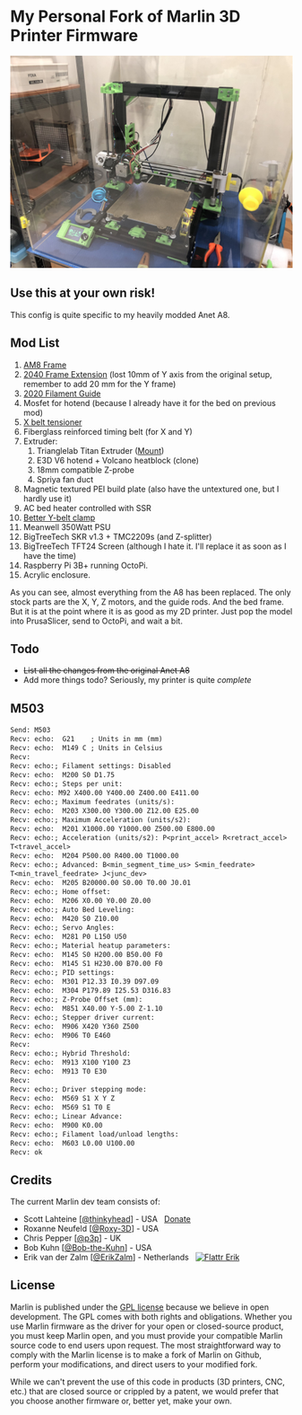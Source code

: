 # My Personal Fork of Marlin 3D Printer Firmware

![Photo](IMG_9062.jpg?raw=true "Photo")

## Use this at your own risk!

This config is quite specific to my heavily modded Anet A8.

## Mod List

1. [AM8 Frame](https://www.thingiverse.com/thing:2263216)
2. [2040 Frame Extension](https://www.thingiverse.com/thing:3540836) (lost 10mm of Y axis from the original setup, remember to add 20 mm for the Y frame)
3. [2020 Filament Guide](https://www.thingiverse.com/thing:4174461)
4. Mosfet for hotend (because I already have it for the bed on previous mod)
5. [X belt tensioner](https://www.thingiverse.com/thing:2193858)
6. Fiberglass reinforced timing belt (for X and Y)
7. Extruder:
   1. Trianglelab Titan Extruder ([Mount](https://www.thingiverse.com/thing:3807114))
   2. E3D V6 hotend + Volcano heatblock (clone)
   3. 18mm compatible Z-probe
   4. Spriya fan duct
8. Magnetic textured PEI build plate (also have the untextured one, but I hardly use it)
9. AC bed heater controlled with SSR
10. [Better Y-belt clamp](https://www.thingiverse.com/thing:2249112)
11. Meanwell 350Watt PSU
12. BigTreeTech SKR v1.3 + TMC2209s (and Z-splitter)
13. BigTreeTech TFT24 Screen (although I hate it. I'll replace it as soon as I have the time)
14. Raspberry Pi 3B+ running OctoPi.
15. Acrylic enclosure.

As you can see, almost everything from the A8 has been replaced. The only stock parts are the X, Y, Z motors, and the guide rods. And the bed frame. But it is at the point where it is as good as my 2D printer. Just pop the model into PrusaSlicer, send to OctoPi, and wait a bit.

## Todo

- ~~List all the changes from the original Anet A8~~
- Add more things todo? Seriously, my printer is quite *complete*

## M503

```
Send: M503
Recv: echo:  G21    ; Units in mm (mm)
Recv: echo:  M149 C ; Units in Celsius
Recv: 
Recv: echo:; Filament settings: Disabled
Recv: echo:  M200 S0 D1.75
Recv: echo:; Steps per unit:
Recv: echo: M92 X400.00 Y400.00 Z400.00 E411.00
Recv: echo:; Maximum feedrates (units/s):
Recv: echo:  M203 X300.00 Y300.00 Z12.00 E25.00
Recv: echo:; Maximum Acceleration (units/s2):
Recv: echo:  M201 X1000.00 Y1000.00 Z500.00 E800.00
Recv: echo:; Acceleration (units/s2): P<print_accel> R<retract_accel> T<travel_accel>
Recv: echo:  M204 P500.00 R400.00 T1000.00
Recv: echo:; Advanced: B<min_segment_time_us> S<min_feedrate> T<min_travel_feedrate> J<junc_dev>
Recv: echo:  M205 B20000.00 S0.00 T0.00 J0.01
Recv: echo:; Home offset:
Recv: echo:  M206 X0.00 Y0.00 Z0.00
Recv: echo:; Auto Bed Leveling:
Recv: echo:  M420 S0 Z10.00
Recv: echo:; Servo Angles:
Recv: echo:  M281 P0 L150 U50
Recv: echo:; Material heatup parameters:
Recv: echo:  M145 S0 H200.00 B50.00 F0
Recv: echo:  M145 S1 H230.00 B70.00 F0
Recv: echo:; PID settings:
Recv: echo:  M301 P12.33 I0.39 D97.09
Recv: echo:  M304 P179.89 I25.53 D316.83
Recv: echo:; Z-Probe Offset (mm):
Recv: echo:  M851 X40.00 Y-5.00 Z-1.10
Recv: echo:; Stepper driver current:
Recv: echo:  M906 X420 Y360 Z500
Recv: echo:  M906 T0 E460
Recv: 
Recv: echo:; Hybrid Threshold:
Recv: echo:  M913 X100 Y100 Z3
Recv: echo:  M913 T0 E30
Recv: 
Recv: echo:; Driver stepping mode:
Recv: echo:  M569 S1 X Y Z
Recv: echo:  M569 S1 T0 E
Recv: echo:; Linear Advance:
Recv: echo:  M900 K0.00
Recv: echo:; Filament load/unload lengths:
Recv: echo:  M603 L0.00 U100.00
Recv: ok
```

## Credits

The current Marlin dev team consists of:

 - Scott Lahteine [[@thinkyhead](https://github.com/thinkyhead)] - USA &nbsp; [Donate](http://www.thinkyhead.com/donate-to-marlin)
 - Roxanne Neufeld [[@Roxy-3D](https://github.com/Roxy-3D)] - USA
 - Chris Pepper [[@p3p](https://github.com/p3p)] - UK
 - Bob Kuhn [[@Bob-the-Kuhn](https://github.com/Bob-the-Kuhn)] - USA
 - Erik van der Zalm [[@ErikZalm](https://github.com/ErikZalm)] - Netherlands &nbsp; [![Flattr Erik](https://api.flattr.com/button/flattr-badge-large.png)](https://flattr.com/submit/auto?user_id=ErikZalm&url=https://github.com/MarlinFirmware/Marlin&title=Marlin&language=&tags=github&category=software)

## License

Marlin is published under the [GPL license](/LICENSE) because we believe in open development. The GPL comes with both rights and obligations. Whether you use Marlin firmware as the driver for your open or closed-source product, you must keep Marlin open, and you must provide your compatible Marlin source code to end users upon request. The most straightforward way to comply with the Marlin license is to make a fork of Marlin on Github, perform your modifications, and direct users to your modified fork.

While we can't prevent the use of this code in products (3D printers, CNC, etc.) that are closed source or crippled by a patent, we would prefer that you choose another firmware or, better yet, make your own.
